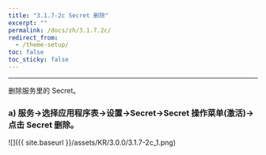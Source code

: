 ```yaml
---
title: "3.1.7-2c Secret 删除"
excerpt: ""
permalink: /docs/zh/3.1.7.2c/
redirect_from:
  - /theme-setup/
toc: false
toc_sticky: false
---
```


---
删除服务里的 Secret。

### a\) 服务→选择应用程序表→设置→Secret→Secret 操作菜单(激活)→点击 Secret 删除。
![]({{ site.baseurl }}/assets/KR/3.0.0/3.1.7-2c_1.png)

